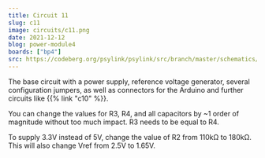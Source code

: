 ```yaml
---
title: Circuit 11
slug: c11
image: circuits/c11.png
date: 2021-12-12
blog: power-module4
boards: ["bp4"]
src: https://codeberg.org/psylink/psylink/src/branch/master/schematics/circuit11.sch
---
```


The base circuit with a power supply, reference voltage generator, several
configuration jumpers, as well as connectors for the Arduino and further
circuits like {{% link "c10" %}}.

You can change the values for R3, R4, and all capacitors by ~1 order of
magnitude without too much impact. R3 needs to be equal to R4.

To supply 3.3V instead of 5V, change the value of R2 from 110k&Omega; to
180k&Omega;.  This will also change Vref from 2.5V to 1.65V.

